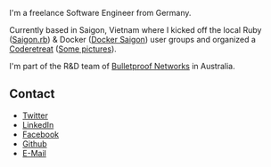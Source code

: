 I'm a freelance Software Engineer from Germany.

Currently based in Saigon, Vietnam where I kicked off the local Ruby ([Saigon.rb](http://saigonrb.com)) & Docker ([Docker Saigon](http://docker-saigon.com)) user groups and organized a [Coderetreat](http://coderetreat.vn) ([Some pictures](https://www.facebook.com/media/set/?set=a.10152313389499868.1073741825.744709867&type=1&l=82fc5ab7b0)).

I'm part of the R&D team of [Bulletproof Networks](http://bulletproof.net.au) in Australia.

## Contact

* [Twitter](http://twitter.com/skorfmann)
* [LinkedIn](http://linkedin.com/in/skorfmann)
* [Facebook](http://facebook.com/skorfmann)
* [Github](http://github.com/skorfmann)
* [E-Mail](mailto:korfmann.sebastian@gmail.com)
